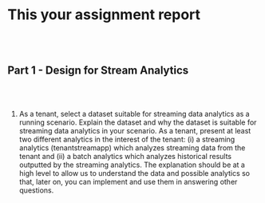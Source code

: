 # This your assignment report

<br>
<br>

## Part 1 - Design for Stream Analytics

<br>
<br>

1. As a tenant, select a dataset suitable for streaming data analytics as a running scenario. Explain the dataset and why the
dataset is suitable for streaming data analytics in your scenario. As a tenant, present at least two different analytics in the
interest of the tenant: (i) a streaming analytics (tenantstreamapp) which analyzes streaming data from the tenant and (ii) a
batch analytics which analyzes historical results outputted by the streaming analytics. The explanation should be at a high
level to allow us to understand the data and possible analytics so that, later on, you can implement and use them in
answering other questions.

